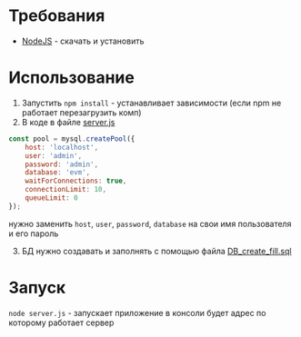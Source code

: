 # Требования
* [NodeJS](https://nodejs.org/en) - скачать и установить

# Использование
1. Запустить ```npm install``` - устанавливает зависимости (если npm не работает перезагрузить комп)
2. В коде в файле [server.js](server.js)
```js
const pool = mysql.createPool({
    host: 'localhost',
    user: 'admin',
    password: 'admin',
    database: 'evm',
    waitForConnections: true,
    connectionLimit: 10,
    queueLimit: 0
});
```
нужно заменить ```host```, ```user```, ```password```, ```database```  на свои имя пользователя и его пароль

3. БД нужно создавать и заполнять с помощью файла [DB_create_fill.sql](DB_create_fill.sql)

# Запуск
```node server.js``` - запускает приложение в консоли будет адрес по которому работает сервер
